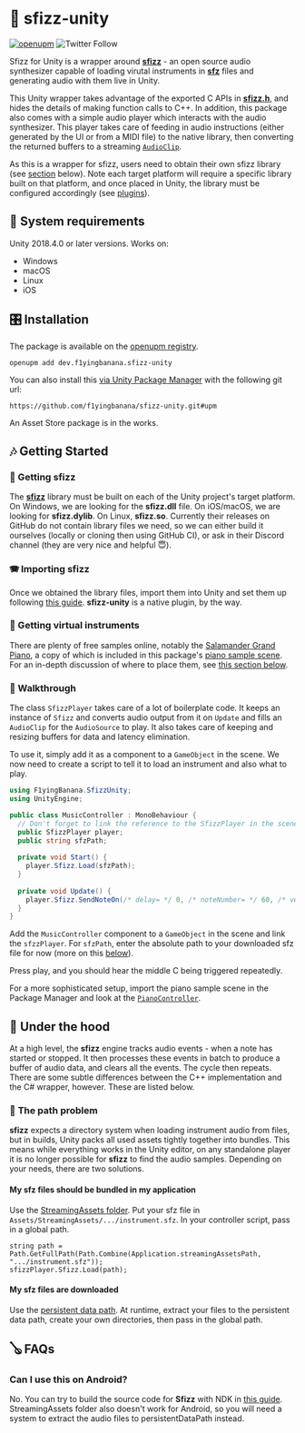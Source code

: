 # :musical_keyboard: sfizz-unity
[![openupm](https://img.shields.io/npm/v/dev.f1yingbanana.sfizz-unity?label=openupm&registry_uri=https://package.openupm.com)](https://openupm.com/packages/dev.f1yingbanana.sfizz-unity/)
![Twitter Follow](https://img.shields.io/twitter/follow/f1yingbanana?style=social)

Sfizz for Unity is a wrapper around [**sfizz**](https://github.com/sfztools/sfizz) - an open source audio synthesizer capable of loading virutal instruments in [**sfz**](https://sfzformat.com/) files and generating audio with them live in Unity.

This Unity wrapper takes advantage of the exported C APIs in [**sfizz.h**](https://github.com/sfztools/sfizz/blob/0eceacee861ee9328f07e8672ded3f79f792441e/src/sfizz.h), and hides the details of making function calls to C++. In addition, this package also comes with a simple audio player which interacts with the audio synthesizer. This player takes care of feeding in audio instructions (either generated by the UI or from a MIDI file) to the native library, then converting the returned buffers to a streaming [`AudioClip`](https://docs.unity3d.com/ScriptReference/AudioClip.html).

As this is a wrapper for sfizz, users need to obtain their own sfizz library (see [section](#getting-sfizz) below). Note each target platform will require a specific library built on that platform, and once placed in Unity, the library must be configured accordingly (see [plugins](https://docs.unity3d.com/Manual/Plugins.html)).

## :musical_score: System requirements
Unity 2018.4.0 or later versions. Works on:
* Windows
* macOS
* Linux
* iOS

## :control_knobs: Installation
The package is available on the [openupm registry](https://openupm.com/packages/dev.f1yingbanana.sfizz-unity/).
```
openupm add dev.f1yingbanana.sfizz-unity
```
You can also install this [via Unity Package Manager](https://docs.unity3d.com/Manual/upm-ui-giturl.html) with the following git url:
```
https://github.com/f1yingbanana/sfizz-unity.git#upm
```
An Asset Store package is in the works.

## :notes: Getting Started
### <a name="getting-sfizz"></a> :microphone: Getting sfizz
The [**sfizz**](https://github.com/sfztools/sfizz) library must be built on each of the Unity project's target platform. On Windows, we are looking for the **sfizz.dll** file. On iOS/macOS, we are looking for **sfizz.dylib**. On Linux, **sfizz.so**. Currently their releases on GitHub do not contain library files we need, so we can either build it ourselves (locally or cloning then using GitHub CI), or ask in their Discord channel (they are very nice and helpful :innocent:).

### :accordion: Importing sfizz
Once we obtained the library files, import them into Unity and set them up following [this guide](https://docs.unity3d.com/Manual/PluginInspector.html). **sfizz-unity** is a native plugin, by the way.

### :violin: Getting virtual instruments
There are plenty of free samples online, notably the [Salamander Grand Piano](https://archive.org/details/SalamanderGrandPianoV3), a copy of which is included in this package's [piano sample scene](https://github.com/f1yingbanana/sfizz-unity/tree/master/Packages/sfizz-unity/Samples/Piano). For an in-depth discussion of where to place them, see [this section below](#the-path-problem).

### :drum: Walkthrough
The class `SfizzPlayer` takes care of a lot of boilerplate code. It keeps an instance of `Sfizz` and converts audio output from it on `Update` and fills an `AudioClip` for the `AudioSource` to play. It also takes care of keeping and resizing buffers for data and latency elimination.

To use it, simply add it as a component to a `GameObject` in the scene. We now need to create a script to tell it to load an instrument and also what to play.

```C#
using F1yingBanana.SfizzUnity;
using UnityEngine;

public class MusicController : MonoBehaviour {
  // Don't forget to link the reference to the SfizzPlayer in the scene!
  public SfizzPlayer player;
  public string sfzPath;
  
  private void Start() {
    player.Sfizz.Load(sfzPath);
  }
  
  private void Update() {
    player.Sfizz.SendNoteOn(/* delay= */ 0, /* noteNumber= */ 60, /* velocity= */ 64);
  }
}
```

Add the `MusicController` component to a `GameObject` in the scene and link the `sfzzPlayer`. For `sfzPath`, enter the absolute path to your downloaded sfz file for now (more on this [below](#the-path-problem)).

Press play, and you should hear the middle C being triggered repeatedly.

For a more sophisticated setup, import the piano sample scene in the Package Manager and look at the [`PianoController`](https://github.com/f1yingbanana/sfizz-unity/blob/master/Packages/sfizz-unity/Samples/Piano/PianoController.cs).

## :guitar: Under the hood
At a high level, the **sfizz** engine tracks audio events - when a note has started or stopped. It then processes these events in batch to produce a buffer of audio data, and clears all the events. The cycle then repeats. There are some subtle differences between the C++ implementation and the C# wrapper, however. These are listed below.

### :saxophone: <a name="the-path-problem"></a> The path problem
**sfizz** expects a directory system when loading instrument audio from files, but in builds, Unity packs all used assets tightly together into bundles. This means while everything works in the Unity editor, on any standalone player it is no longer possible for **sfizz** to find the audio samples. Depending on your needs, there are two solutions.

#### My sfz files should be bundled in my application
Use the [StreamingAssets folder](https://docs.unity3d.com/Manual/StreamingAssets.html). Put your sfz file in `Assets/StreamingAssets/.../instrument.sfz`. In your controller script, pass in a global path.
```
string path = Path.GetFullPath(Path.Combine(Application.streamingAssetsPath, ".../instrument.sfz"));
sfizzPlayer.Sfizz.Load(path);
```

#### My sfz files are downloaded
Use the [persistent data path](https://docs.unity3d.com/ScriptReference/Application-persistentDataPath.html). At runtime, extract your files to the persistent data path, create your own directories, then pass in the global path.

## :banjo: FAQs
### Can I use this on Android?
No. You can try to build the source code for **Sfizz** with NDK in [this guide](https://kvurd.com/blog/compiling-a-cpp-library-for-android-with-android-studio/). StreamingAssets folder also doesn't work for Android, so you will need a system to extract the audio files to persistentDataPath instead.
